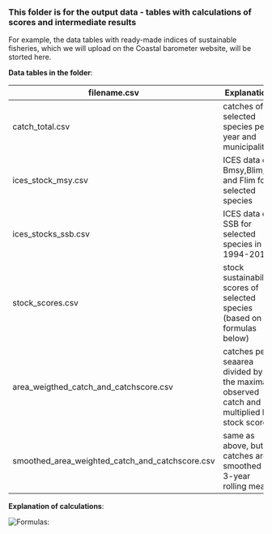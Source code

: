 ###  This folder is for the output data - tables with calculations of scores and intermediate results

For example, the data tables with ready-made indices of sustainable fisheries, which we will upload on the Coastal barometer website, will be storted here.

**Data tables in the folder**:

filename.csv  | Explanation
------------- | -------------
catch_total.csv | catches of selected species per year and municipality
ices_stock_msy.csv| ICES data on Bmsy,Blim, F and Flim for selected species
ices_stocks_ssb.csv| ICES data on SSB for selected species in 1994-2018
 stock_scores.csv| stock sustainability scores of selected species (based on formulas below)
 area_weigthed_catch_and_catchscore.csv| catches per seaarea divided by the maximal observed catch and multiplied by stock score
smoothed_area_weighted_catch_and_catchscore.csv | same as above, but catches are smoothed by 3-year rolling mean



**Explanation of calculations**:


![Formulas:](../figs/fish_formulas3.tiff)


                                   



